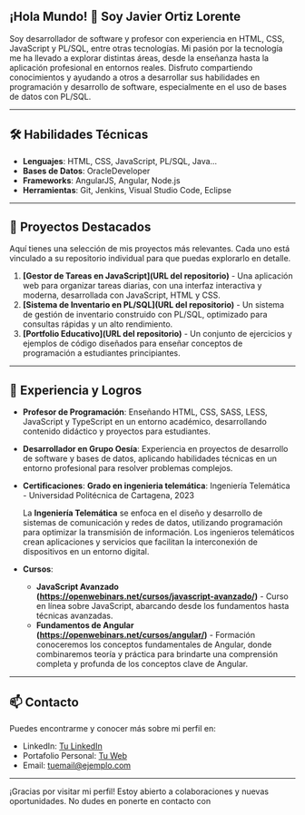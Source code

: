 ## ¡Hola Mundo! 👋 Soy Javier Ortiz Lorente

Soy desarrollador de software y profesor con experiencia en HTML, CSS, JavaScript y PL/SQL, entre otras tecnologías. Mi pasión por la tecnología me ha llevado a explorar distintas áreas, desde la enseñanza hasta la aplicación profesional en entornos reales. Disfruto compartiendo conocimientos y ayudando a otros a desarrollar sus habilidades en programación y desarrollo de software, especialmente en el uso de bases de datos con PL/SQL.

---

## 🛠️ Habilidades Técnicas

- **Lenguajes**: HTML, CSS, JavaScript, PL/SQL, Java...
- **Bases de Datos**: OracleDeveloper
- **Frameworks**: AngularJS, Angular, Node.js
- **Herramientas**: Git, Jenkins, Visual Studio Code, Eclipse

---

## 🚀 Proyectos Destacados

Aquí tienes una selección de mis proyectos más relevantes. Cada uno está vinculado a su repositorio individual para que puedas explorarlo en detalle.

1. **[Gestor de Tareas en JavaScript](URL del repositorio)** - Una aplicación web para organizar tareas diarias, con una interfaz interactiva y moderna, desarrollada con JavaScript, HTML y CSS.
2. **[Sistema de Inventario en PL/SQL](URL del repositorio)** - Un sistema de gestión de inventario construido con PL/SQL, optimizado para consultas rápidas y un alto rendimiento.
3. **[Portfolio Educativo](URL del repositorio)** - Un conjunto de ejercicios y ejemplos de código diseñados para enseñar conceptos de programación a estudiantes principiantes.

---

## 💼 Experiencia y Logros

- **Profesor de Programación**: Enseñando HTML, CSS, SASS, LESS, JavaScript y TypeScript en un entorno académico, desarrollando contenido didáctico y proyectos para estudiantes.
- **Desarrollador en Grupo Oesía**: Experiencia en proyectos de desarrollo de software y bases de datos, aplicando habilidades técnicas en un entorno profesional para resolver problemas complejos.
- **Certificaciones**:
  **Grado en ingenieria telemática**: Ingeniería Telemática - Universidad Politécnica de Cartagena, 2023
  
  La **Ingeniería Telemática** se enfoca en el diseño y desarrollo de sistemas de comunicación y redes de datos, utilizando programación para optimizar la transmisión de información. Los ingenieros telemáticos crean aplicaciones y servicios que facilitan la interconexión de dispositivos en un entorno digital.

- **Cursos**:
  - **JavaScript Avanzado (https://openwebinars.net/cursos/javascript-avanzado/)** - Curso en línea sobre JavaScript, abarcando desde los fundamentos hasta técnicas avanzadas.
  - **Fundamentos de Angular (https://openwebinars.net/cursos/angular/)** - Formación conoceremos los conceptos fundamentales de Angular, donde combinaremos teoría y práctica para brindarte una comprensión completa y profunda de los conceptos clave de Angular.
---

## 📫 Contacto

Puedes encontrarme y conocer más sobre mi perfil en:
- LinkedIn: [Tu LinkedIn](https://linkedin.com/in/tuusuario)
- Portafolio Personal: [Tu Web](https://tuportafolio.com)
- Email: tuemail@ejemplo.com

---

¡Gracias por visitar mi perfil! Estoy abierto a colaboraciones y nuevas oportunidades. No dudes en ponerte en contacto con
